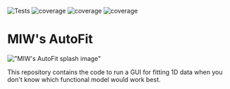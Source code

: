 ![Tests](https://github.com/MattInglisWhalen/MIWs_AutoFit/actions/workflows/tests.yml/badge.svg) 
   ![coverage](https://img.shields.io/endpoint?url=https://gist.githubusercontent.com/MattInglisWhalen/4fb351291438ee5d4f772ff9966f06d3/raw/covbadge_windows.json) ![coverage](https://img.shields.io/endpoint?url=https://gist.githubusercontent.com/MattInglisWhalen/4fb351291438ee5d4f772ff9966f06d3/raw/covbadge_macos.json) ![coverage](https://img.shields.io/endpoint?url=https://gist.githubusercontent.com/MattInglisWhalen/4fb351291438ee5d4f772ff9966f06d3/raw/covbadge_ubuntu.json)
# MIW's AutoFit
 
!["MIW's AutoFit splash image"](autofit/splash.png "Splash image")

This repository contains the code to run a GUI for fitting 1D data when you don't know which functional model would work best.
